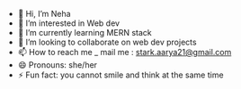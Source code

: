 - 👋 Hi, I’m Neha
- 👀 I’m interested in Web dev
- 🌱 I’m currently learning MERN stack
- 💞️ I’m looking to collaborate on web dev projects 
- 📫 How to reach me _ mail me : stark.aarya21@gmail.com
- 😄 Pronouns: she/her
- ⚡ Fun fact: you cannot smile and think at the same time 

<!---
saiva19/saiva19 is a ✨ special ✨ repository because its `README.md` (this file) appears on your GitHub profile.
You can click the Preview link to take a look at your changes.
--->
